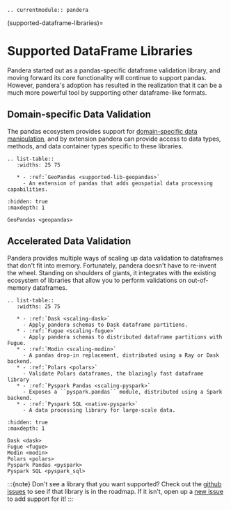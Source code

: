 ```{eval-rst}
.. currentmodule:: pandera
```

(supported-dataframe-libraries)=

# Supported DataFrame Libraries

Pandera started out as a pandas-specific dataframe validation library, and
moving forward its core functionality will continue to support pandas. However,
pandera's adoption has resulted in the realization that it can be a much more
powerful tool by supporting other dataframe-like formats.

## Domain-specific Data Validation

The pandas ecosystem provides support for
[domain-specific data manipulation](https://pandas.pydata.org/docs/ecosystem.html#domain-specific),
and by extension pandera can provide access to data types, methods, and data
container types specific to these libraries.

```{eval-rst}
.. list-table::
   :widths: 25 75

   * - :ref:`GeoPandas <supported-lib-geopandas>`
     - An extension of pandas that adds geospatial data processing capabilities.
```

```{toctree}
:hidden: true
:maxdepth: 1

GeoPandas <geopandas>
```

## Accelerated Data Validation

Pandera provides multiple ways of scaling up data validation to dataframes
that don't fit into memory. Fortunately, pandera doesn't have to re-invent
the wheel. Standing on shoulders of giants, it integrates with the existing
ecosystem of libraries that allow you to perform validations on out-of-memory
dataframes.

```{eval-rst}
.. list-table::
   :widths: 25 75

   * - :ref:`Dask <scaling-dask>`
     - Apply pandera schemas to Dask dataframe partitions.
   * - :ref:`Fugue <scaling-fugue>`
     - Apply pandera schemas to distributed dataframe partitions with Fugue.
   * - :ref:`Modin <scaling-modin>`
     - A pandas drop-in replacement, distributed using a Ray or Dask backend.
   * - :ref:`Polars <polars>`
     - Validate Polars dataframes, the blazingly fast dataframe library
   * - :ref:`Pyspark Pandas <scaling-pyspark>`
     - Exposes a ``pyspark.pandas`` module, distributed using a Spark backend.
   * - :ref:`Pyspark SQL <native-pyspark>`
     - A data processing library for large-scale data.
```

```{toctree}
:hidden: true
:maxdepth: 1

Dask <dask>
Fugue <fugue>
Modin <modin>
Polars <polars>
Pyspark Pandas <pyspark>
Pyspark SQL <pyspark_sql>
```

:::{note}
Don't see a library that you want supported? Check out the
[github issues](https://github.com/pandera-dev/pandera/issues) to see if
that library is in the roadmap. If it isn't, open up a
[new issue](https://github.com/pandera-dev/pandera/issues/new?assignees=&labels=enhancement&template=feature_request.md&title=)
to add support for it!
:::
